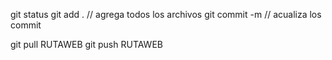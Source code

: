 git status
git add .     // agrega todos los archivos
git commit -m  // acualiza los commit

git pull RUTAWEB
git push RUTAWEB